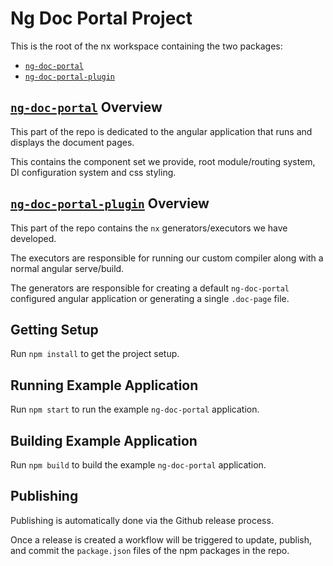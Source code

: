 # Ng Doc Portal Project

This is the root of the nx workspace containing the two packages:

- [`ng-doc-portal`](./libs/ng-doc-portal/README.md)
- [`ng-doc-portal-plugin`](./libs/ng-doc-portal-plugin/README.md)

## [`ng-doc-portal`](./libs/ng-doc-portal/README.md) Overview

This part of the repo is dedicated to the angular application that runs and displays the document pages.

This contains the component set we provide, root module/routing system, DI configuration system and css styling.

## [`ng-doc-portal-plugin`](./libs/ng-doc-portal-plugin/README.md) Overview

This part of the repo contains the `nx` generators/executors we have developed.

The executors are responsible for running our custom compiler along with a normal angular serve/build.

The generators are responsible for creating a default `ng-doc-portal` configured angular application or generating a single `.doc-page` file.

## Getting Setup

Run `npm install` to get the project setup.

## Running Example Application

Run `npm start` to run the example `ng-doc-portal` application.

## Building Example Application

Run `npm build` to build the example `ng-doc-portal` application.

## Publishing

Publishing is automatically done via the Github release process.

Once a release is created a workflow will be triggered to update, publish, and commit the `package.json` files of the npm packages in the repo.
